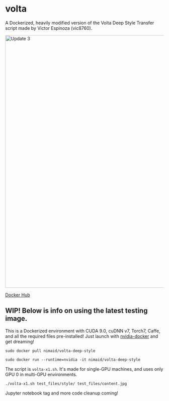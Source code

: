 # volta
A Dockerized, heavily modified version of the Volta Deep Style Transfer script made by Victor Espinoza (vic8760).

<img src="https://raw.githubusercontent.com/nimaid/volta/master/test1.png" alt="Update 3" width="800px" />

[Docker Hub](https://cloud.docker.com/repository/docker/nimaid/volta-deep-style/general)

## WIP! Below is info on using the latest testing image.

This is a Dockerized environment with CUDA 9.0, cuDNN v7, Torch7, Caffe, and all the required files pre-installed! Just launch with [nvidia-docker](https://github.com/NVIDIA/nvidia-docker) and get dreaming!

`sudo docker pull nimaid/volta-deep-style`

`sudo docker run --runtime=nvidia -it nimaid/volta-deep-style`

The script is `volta-x1.sh`. It's made for single-GPU machines, and uses only GPU 0 in multi-GPU environments.

`./volta-x1.sh test_files/style/ test_files/content.jpg`

Jupyter notebook tag and more code cleanup coming!
